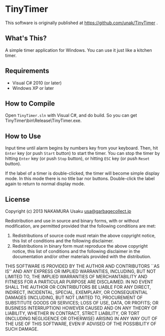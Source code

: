 TinyTimer
=========

This software is originally published at https://github.com/unak/TinyTimer .


What's This?
------------

A simple timer application for Windows.
You can use it just like a kitchen timer.


Requirements
------------

* Visual C# 2010 (or later)
* Windows XP or later


How to Compile
--------------

Open `TinyTimer.sln` with Visual C#, and do build.
So you can get TinyTimer\bin\Release\TinyTimer.exe.


How to Use
----------

Input time until alarm begins by numbers key from your keyboard.
Then, hit `Enter` key (or push `Start` button) to start the timer.
You can stop the timer by hitting `Enter` key (or push `Stop` button), or hitting `ESC` key (or push `Reset` button).

If the label of a timer is double-clicked, the timer will become simple display mode.
In this mode there is no title bar nor buttons.
Double-click the label again to return to normal display mode.


License
-------

Copyright (c) 2013 NAKAMURA Usaku usa@garbagecollect.jp

Redistribution and use in source and binary forms, with or without
modification, are permitted provided that the following conditions are met:

1. Redistributions of source code must retain the above copyright notice,
   this list of conditions and the following disclaimer.
2. Redistributions in binary form must reproduce the above copyright notice,
   this list of conditions and the following disclaimer in the documentation
   and/or other materials provided with the distribution.

THIS SOFTWARE IS PROVIDED BY THE AUTHOR AND CONTRIBUTORS ``AS IS'' AND ANY
EXPRESS OR IMPLIED WARRANTIES, INCLUDING, BUT NOT LIMITED TO, THE IMPLIED
WARRANTIES OF MERCHANTABILITY AND FITNESS FOR A PARTICULAR PURPOSE ARE
DISCLAIMED. IN NO EVENT SHALL THE AUTHOR OR CONTRIBUTORS BE LIABLE FOR ANY
DIRECT, INDIRECT, INCIDENTAL, SPECIAL, EXEMPLARY, OR CONSEQUENTIAL DAMAGES
(INCLUDING, BUT NOT LIMITED TO, PROCUREMENT OF SUBSTITUTE GOODS OR SERVICES;
LOSS OF USE, DATA, OR PROFITS; OR BUSINESS INTERRUPTION) HOWEVER CAUSED AND
ON ANY THEORY OF LIABILITY, WHETHER IN CONTRACT, STRICT LIABILITY, OR TORT
(INCLUDING NEGLIGENCE OR OTHERWISE) ARISING IN ANY WAY OUT OF THE USE OF THIS
SOFTWARE, EVEN IF ADVISED OF THE POSSIBILITY OF SUCH DAMAGE.
